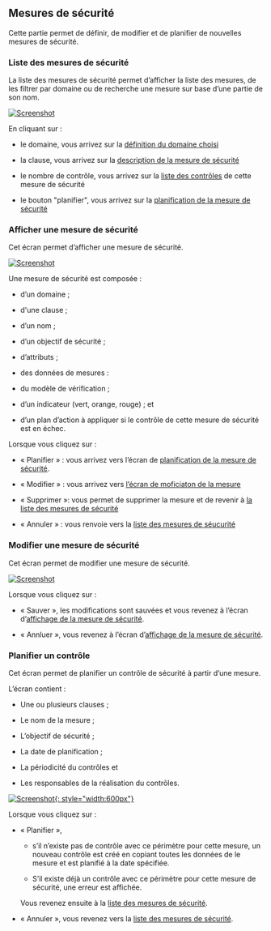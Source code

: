 ## Mesures de sécurité

Cette partie permet de définir, de modifier et de planifier de nouvelles mesures de sécurité.

### Liste des mesures de sécurité <a name="list"></a>

La liste des mesures de sécurité permet d’afficher la liste des mesures, de les filtrer par domaine ou de recherche une mesure sur base d’une partie de son nom.

[![Screenshot](images/m1.fr.png)](images/m1.fr.png)

En cliquant sur :

* le domaine, vous arrivez sur la [définition du domaine choisi](config.fr.md/#domain)

* la clause, vous arrivez sur la [description de la mesure de sécurité](#show)

* le nombre de contrôle, vous arrivez sur la [liste des contrôles](controls.fr.md/#list) de cette mesure de sécurité

* le bouton "planifier", vous arrivez sur la [planification de la mesure de sécurité](#plan)

### Afficher une mesure de sécurité <a name="show"></a>

Cet écran permet d’afficher une mesure de sécurité.

[![Screenshot](images/m2.fr.png)](images/m2.fr.png)

Une mesure de sécurité est composée :

* d’un domaine ;

* d'une clause ;

* d’un nom ;

* d’un objectif de sécurité ;

* d’attributs ;

* des données de mesures :

* du modèle de vérification ;

* d’un indicateur (vert, orange, rouge) ; et

* d’un plan d’action à appliquer si le contrôle de cette mesure de sécurité est en échec.


Lorsque vous cliquez sur :

* « Planifier » : vous arrivez vers l’écran de [planification de la mesure de sécurité](#plan).

* « Modifier » : vous arrivez vers [l’écran de moficiaton de la mesure](#edit)

* « Supprimer »: vous permet de supprimer la mesure et de revenir à [la liste des mesures de sécurité](#list)

* « Annuler » : vous renvoie vers la [liste des mesures de séucurité](#list)


### Modifier une mesure de sécurité <a name="edit"></a>

Cet écran permet de modifier une mesure de sécurité.

[![Screenshot](images/m3.fr.png)](images/m3.fr.png)

Lorsque vous cliquez sur :

* « Sauver », les modifications sont sauvées et vous revenez à l’écran d’[affichage de la mesure de sécurité](#show).

* « Annluer », vous revenez à l’écran d’[affichage de la mesure de sécurité](#show).


### Planifier un contrôle <a name="plan"></a>

Cet écran permet de planifier un contrôle de sécurité à partir d’une mesure.

L’écran contient :

* Une ou plusieurs clauses ;

* Le nom de la mesure ;

* L’objectif de sécurité ;

* La date de planification ;

* La périodicité du contrôles et

* Les responsables de la réalisation du contrôles.

[![Screenshot](images/plan.fr.png){: style="width:600px"}](images/plan.fr.png)

Lorsque vous cliquez sur :

* « Planifier »,

    * s’il n’existe pas de contrôle avec ce périmètre pour cette mesure, un nouveau contrôle est créé en copiant toutes les données de le mesure et est planifié à la date spécifiée.

    * S’il existe déjà un contrôle avec ce périmètre pour cette mesure de sécurité, une erreur est affichée.

	Vous revenez ensuite à la [liste des mesures de sécurité](#list).

* « Annuler », vous revenez vers la [liste des mesures de sécurité](#list).
